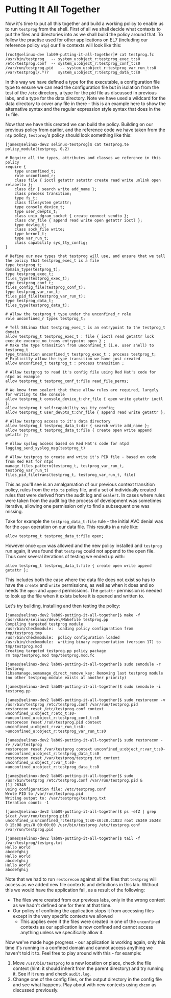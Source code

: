 # Putting It All Together

Now it's time to put all this together and build a working policy to enable us to run `testprog` from the shell. First of all we shall decide what contexts to put the files and directories into as we shall build the policy around that. To follow the practise used for other applications on EL7 (including our reference policy `ntp`) our file contexts will look like this:

```
[root@selinux-dev lab09-putting-it-all-together]# cat testprog.fc
/usr/bin/testprog	-- system_u:object_r:testprog_exec_t:s0
/etc/testprog.conf	-- system_u:object_r:testprog_conf_t:s0
/var/run/testprog.pid	-- system_u:object_r:testprog_var_run_t:s0
/var/testprog(/.*)?	   system_u:object_r:testprog_data_t:s0
```

In this way we have defined a type for the executable, a configuration file type to ensure we can read the configuration file but in isolation from the test of the `/etc` directory, a type for the pid file as discussed in previous labs, and a type for the data directory. Note we have used a wildcard for the data directory to cover any file in there - this is an example here to show the alternative syntax and the regular expression style syntax that does in the `fc` file.

Now that we have this created we can build the policy. Building on our previous policy from earlier, and the reference code we have taken from the `ntp` policy, `testprog`'s policy should look something like this:

```
[james@selinux-dev2 selinux-testprog]$ cat testprog.te
policy_module(testprog, 0.2)

# Require all the types, attributes and classes we reference in this policy
require {
	type unconfined_t;
	role unconfined_r;
	class file { ioctl getattr setattr create read write unlink open relabelto };
	class dir { search write add_name };
	class process transition;
	type fs_t;
	class filesystem getattr;
	type console_device_t;
	type user_devpts_t;
	class unix_dgram_socket { create connect sendto };
	class chr_file { append read write open getattr ioctl };
	type devlog_t;
	class sock_file write;
	type kernel_t;
	type var_run_t;
	class capability sys_tty_config;
}

# Define our new types that testprog will use, and ensure that we tell the policy that testprog_exec_t is a file
type testprog_t;
domain_type(testprog_t);
type testprog_exec_t;
files_type(testprog_exec_t);
type testprog_conf_t;
files_config_file(testprog_conf_t);
type testprog_var_run_t;
files_pid_file(testprog_var_run_t);
type testprog_data_t;
files_type(testprog_data_t);

# Allow the testprog_t type under the unconfined_r role
role unconfined_r types testprog_t;

# Tell SELinux that testprog_exec_t is an entrypoint to the testprog_t domain
allow testprog_t testprog_exec_t : file { ioctl read getattr lock execute execute_no_trans entrypoint open } ;
# Make the type transition from unconfined_t (i.e. user shell) to testprog_t
type_transition unconfined_t testprog_exec_t : process testprog_t;
# Explicitly allow the type transition we have just created
allow unconfined_t testprog_t : process transition ;

# Allow testprog to read it's config file using Red Hat's code for ntpd as example
allow testprog_t testprog_conf_t:file read_file_perms;

# We know from sealert that these allow rules are required, largely for writing to the console
allow testprog_t console_device_t:chr_file { open write getattr ioctl };
allow testprog_t self:capability sys_tty_config;
allow testprog_t user_devpts_t:chr_file { append read write getattr };

# Allow testprog access to it's data directory
allow testprog_t testprog_data_t:dir { search write add_name };
allow testprog_t testprog_data_t:file { create open write append getattr };

# Allow syslog access based on Red Hat's code for ntpd
logging_send_syslog_msg(testprog_t)

# Allow testprog to create and write it's PID file - based on code from Red Hat for ntpd
manage_files_pattern(testprog_t, testprog_var_run_t, testprog_var_run_t)
files_pid_filetrans(testprog_t, testprog_var_run_t, file)
```

This as you'll see is an amalgamation of our previous context transition policy, rules from the `ntp.te` policy file, and a set of individually created rules that were derived from the audit log and `sealert`. In cases where rules were taken from the audit log the process of development was sometimes iterative, allowing one permission only to find a subsequent one was missing.

Take for example the `testprog_data_t:file` rule - the initial AVC denial was for the `open` operation on our data file. This results in a rule like:

```
allow testprog_t testprog_data_t:file open;
```

However once `open` was allowed and the new policy installed and `testprog` run again, it was found that `testprog` could not append to the open file. Thus over several iterations of testing we ended up with:

```
allow testprog_t testprog_data_t:file { create open write append getattr };
```

This includes both the case where the data file does not exist so has to have the `create` and `write` permissions, as well as when it does and so needs the `open` and `append` permissions. The `getattr` permission is needed to look up the file when it exists before it is opened and written to.

Let's try building, installing and then testing the policy:

```
[james@selinux-dev2 lab09-putting-it-all-together]$ make -f /usr/share/selinux/devel/Makefile testprog.pp
Compiling targeted testprog module
/usr/bin/checkmodule:  loading policy configuration from tmp/testprog.tmp
/usr/bin/checkmodule:  policy configuration loaded
/usr/bin/checkmodule:  writing binary representation (version 17) to tmp/testprog.mod
Creating targeted testprog.pp policy package
rm tmp/testprog.mod tmp/testprog.mod.fc

[james@selinux-dev2 lab09-putting-it-all-together]$ sudo semodule -r testprog
libsemanage.semanage_direct_remove_key: Removing last testprog module (no other testprog module exists at another priority)

[james@selinux-dev2 lab09-putting-it-all-together]$ sudo semodule -i testprog.pp

[james@selinux-dev2 lab09-putting-it-all-together]$ sudo restorecon -v /usr/bin/testprog /etc/testprog.conf /var/run/testprog.pid
restorecon reset /etc/testprog.conf context unconfined_u:object_r:etc_t:s0->unconfined_u:object_r:testprog_conf_t:s0
restorecon reset /run/testprog.pid context unconfined_u:object_r:var_run_t:s0->unconfined_u:object_r:testprog_var_run_t:s0

[james@selinux-dev2 lab09-putting-it-all-together]$ sudo restorecon -rv /var/testprog
restorecon reset /var/testprog context unconfined_u:object_r:var_t:s0->unconfined_u:object_r:testprog_data_t:s0
restorecon reset /var/testprog/testprg.txt context unconfined_u:object_r:var_t:s0->unconfined_u:object_r:testprog_data_t:s0

[james@selinux-dev2 lab09-putting-it-all-together]$ sudo /usr/bin/testprog /etc/testprog.conf /var/run/testprog.pid &
[1] 26348
Using configuration file: /etc/testprog.conf
Wrote PID to /var/run/testprog.pid
Writing output to: /var/testprog/testprg.txt
Iteration count: -1

[james@selinux-dev2 lab09-putting-it-all-together]$ ps -efZ | grep $(cat /var/run/testprog.pid)
unconfined_u:unconfined_r:testprog_t:s0-s0:c0.c1023 root 26349 26348  0 15:08 pts/0 00:00:00 /usr/bin/testprog /etc/testprog.conf /var/run/testprog.pid

[james@selinux-dev2 lab09-putting-it-all-together]$ tail -f /var/testprog/testprg.txt
Hello World
abcdefghij
Hello World
abcdefghij
Hello World
abcdefghij
```

Note that we had to run `restorecon` against all the files that `testprog` will access as we added new file contexts and definitions in this lab. Without this we would have the application fail, as a result of the following:

* The files were created from our previous labs, only in the wrong context as we hadn't defined one for them at that time.
* Our policy of confining the application stops it from accessing files except in the very specific contexts we allowed
  * This applies even if the files were created in one of the `unconfined` contexts as our application is now confined and cannot access anything unless we specifically allow it.

Now we've made huge progress - our application is working again, only this time it's running in a confined domain and cannot access anything we haven't told it to. Feel free to play around with this - for example:

1. Move `/usr/bin/testprog` to a new location or place, check the file context (hint: it should inherit from the parent directory) and try running it. See if it runs and check `audit.log`.
2. Change one of the config files, or the output directory in the config file and see what happens. Play about with new contexts using `chcon` as discussed previously.
